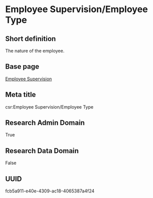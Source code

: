 # Employee Supervision/Employee Type
## Short definition
The nature of the employee.
## Base page
[Employee Supervision](https://github.com/EuroCRIS/CASRAI-Dictionairies/blob/main/Objects/Employee%20Supervision.md)
## Meta title
csr:Employee Supervision/Employee Type
## Research Admin Domain
True
## Research Data Domain
False
## UUID
fcb5a911-e40e-4309-ac18-4065387a4f24
